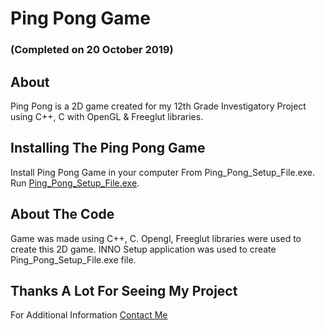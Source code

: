 # Ping Pong Game 
### (Completed on 20 October 2019)

## About
Ping Pong is a 2D game created for my 12th Grade Investigatory Project using C++, C with OpenGL & Freeglut libraries.

## Installing The Ping Pong Game
Install Ping Pong Game in your computer From Ping_Pong_Setup_File.exe.
Run [Ping_Pong_Setup_File.exe](https://github.com/Muthu-Palaniyappan-OL/PingPongGame/blob/main/Ping_Pong_Setup_File.exe).

## About The Code
Game was made using C++, C.
Opengl, Freeglut libraries were used to create this 2D game.
INNO Setup application was used to create Ping_Pong_Setup_File.exe file.

## Thanks A Lot For Seeing My Project
For Additional Information [Contact Me](https://www.instagram.com/muthu_palaniyappan_ol/)
